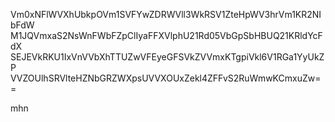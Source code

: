 Vm0xNFlWVXhUbkpOVm1SVFYwZDRWVll3WkRSV1ZteHpWV3hrVm1KR2NIbFdW
M1JQVmxaS2NsWnFWbFZpClIyaFFXVlphU21Rd05VbGpSbHBUQ21KRldYcFdX
SEJEVkRKU1IxVnVVbXhTTUZwVFEyeGFSVkZVVmxKTgpiVkl6V1RGa1YyUkZP
VVZOUlhSRVlteHZNbGRZWXpsUVVXOUxZekl4ZFFvS2RuWmwKCmxuZw==

mhn